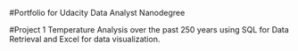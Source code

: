 #Portfolio for Udacity Data Analyst Nanodegree

#Project 1
Temperature Analysis over the past 250 years using SQL for Data Retrieval and Excel for data visualization. 
